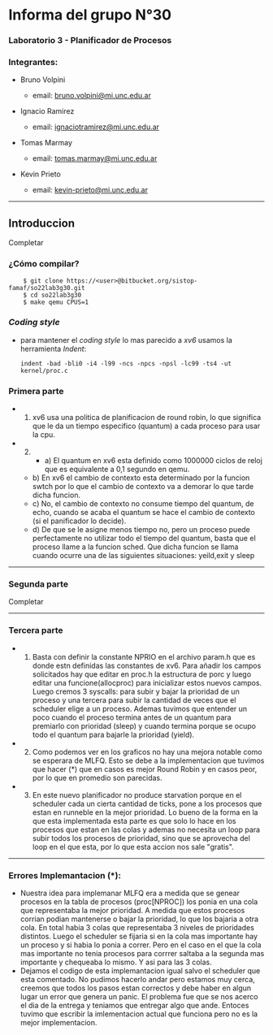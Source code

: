 # Informa del grupo N°30

### Laboratorio 3 - Planificador de Procesos

### Integrantes:  

- Bruno Volpini
    - email: bruno.volpini@mi.unc.edu.ar

- Ignacio Ramirez
    - email: ignaciotramirez@mi.unc.edu.ar

- Tomas Marmay
    - email: tomas.marmay@mi.unc.edu.ar

- Kevin Prieto
    - email: kevin-prieto@mi.unc.edu.ar


-----

## Introduccion 

Completar

### ¿Cómo compilar?

        $ git clone https://<user>@bitbucket.org/sistop-famaf/so22lab3g30.git
        $ cd so22lab3g30
        $ make qemu CPUS=1

### *Coding style*

  - para mantener el *coding style* lo mas parecido a *xv6* usamos la herramienta *Indent*:

        indent -bad -bli0 -i4 -l99 -ncs -npcs -npsl -lc99 -ts4 -ut kernel/proc.c



### Primera parte

- 1) xv6 usa una politica de planificacion de round robin, lo que significa que le da un tiempo especifico (quantum) a cada proceso para usar la cpu.
- 2) - a) El quantum en xv6 esta definido como 1000000 ciclos de reloj que es equivalente a 0,1 segundo en qemu.
    - b) En xv6 el cambio de contexto esta determinado por la funcion swtch por lo que el cambio de contexto va a demorar lo que tarde dicha funcion.
    - c) No, el cambio de contexto no consume tiempo del quantum, de echo, cuando se acaba el quantum se hace el cambio de contexto (si el panificador lo decide).
    - d) De que se le asigne menos tiempo no, pero un proceso puede perfectamente no utilizar todo el tiempo del quantum, basta que el proceso llame a la funcion sched. Que dicha funcion se llama cuando ocurre una de las siguientes situaciones: yeild,exit y sleep  


-----


### Segunda parte

Completar


-----


### Tercera parte

-   1) Basta con definir la constante NPRIO en el archivo param.h que es donde estn definidas las constantes de xv6. Para añadir los campos solicitados hay que editar en proc.h la estructura de porc y luego editar una funcione(allocproc) para inicializar estos nuevos campos. Luego cremos 3 syscalls: para subir y bajar la prioridad de un proceso y una tercera para subir la cantidad de veces que el scheduler elige a un proceso.
    Ademas tuvimos que entender un poco cuando el proceso termina antes de un quantum para premiarlo con prioridad (sleep) y cuando termina porque se ocupo todo el quantum para bajarle la prioridad (yield).   
-   2) Como podemos ver en los graficos no hay una mejora notable como se esperara de MLFQ. Esto se debe a la implementacion que tuvimos que hacer (*) que en casos es mejor Round Robin y en casos peor, por lo que en promedio son parecidas.
-   3) En este nuevo planificador no produce starvation porque en el scheduler cada un cierta cantidad de ticks, pone a los procesos que estan en runneble en la mejor prioridad. Lo bueno de la forma en la que esta implementada esta parte es que solo lo hace en los procesos que estan en las colas y ademas no necesita un loop para subir todos los procesos de prioridad, sino que se aprovecha del loop en el que esta, por lo que esta accion nos sale "gratis".

-----

### Errores Implemantacion (*):  
- Nuestra idea para implemanar MLFQ era a medida que se genear procesos en la tabla de procesos (proc[NPROC]) los ponia en una cola que representaba la mejor prioridad. A medida que estos procesos corrian podian mantenerse o bajar la prioridad, lo que los bajaria a otra cola. En total habia 3 colas que representaba 3 niveles de prioridades distintos. Luego el scheduler se fijaria si en la cola mas importante hay un proceso y si habia lo ponia a correr. Pero en el caso en el que la cola mas importante no tenia procesos para corrrer saltaba a la segunda mas importante y chequeaba lo mismo. Y asi para las 3 colas.
- Dejamos el codigo de esta implemantacion igual salvo el scheduler que esta comentado. No pudimos hacerlo andar pero estamos muy cerca, creemos que todos los pasos estan correctos y debe haber en algun lugar un error que genera un panic. El problema fue que se nos acerco el dia de la entrega y teniamos que entregar algo que ande. Entoces tuvimo que escribir la imlementacion actual que funciona pero no es la mejor implementacion.